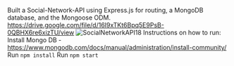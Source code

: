 Built a Social-Network-API using Express.js for routing, a MongoDB database, and the Mongoose ODM.
https://drive.google.com/file/d/16I9xTKt6Bpq5E9PsB-0QBHX6re6xizTU/view
![SocialNetworkAPI18](https://github.com/PapaSpinach/Social-Network-API/assets/146040691/c91eaa8f-f844-4ae2-a598-98d277edc8f0)
Instructions on how to run:
Install Mongo DB - https://www.mongodb.com/docs/manual/administration/install-community/
Run `npm install`
Run `npm start`
